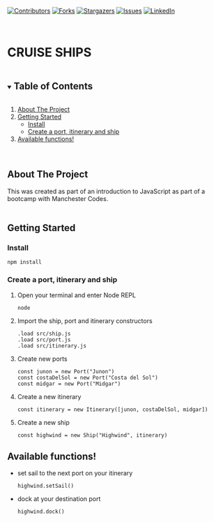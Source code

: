 [![Contributors][contributors-shield]][contributors-url]
[![Forks][forks-shield]][forks-url]
[![Stargazers][stars-shield]][stars-url]
[![Issues][issues-shield]][issues-url]
[![LinkedIn][linkedin-shield]][linkedin-url]

<br />
<p align="center">
  <h1 style="text-transform: uppercase;">Cruise Ships</h1>
</p>

<details open="open">
  <summary><h2 style="display: inline-block">Table of Contents</h2></summary>
  <ol>
    <li>
      <a href="#about-the-project">About The Project</a>
    </li>
    <li>
      <a href="#getting-started">Getting Started</a>
      <ul>
        <li><a href="#install">Install</a></li>
        <li><a href="#create-a-port-itinerary-and-ship">Create a port, itinerary and ship</a></li>
      </ul>
    </li>
    <li>
      <a href="#available-functions">Available functions!</a>
    </li>
  </ol>
</details>
<br />

## About The Project
This was created as part of an introduction to JavaScript as part of a bootcamp with Manchester Codes. 
<br />
<br />

## Getting Started

### Install
  ```
  npm install
  ```
### Create a port, itinerary and ship
1. Open your terminal and enter Node REPL
    ```
    node
    ```
2. Import the ship, port and itinerary constructors
    ```
    .load src/ship.js
    .load src/port.js
    .load src/itinerary.js
    ```
3. Create new ports
    ```
    const junon = new Port("Junon")
    const costaDelSol = new Port("Costa del Sol")
    const midgar = new Port("Midgar")
    ```

4. Create a new itinerary
    ```
    const itinerary = new Itinerary([junon, costaDelSol, midgar])
    ```

4. Create a new ship
    ```
    const highwind = new Ship("Highwind", itinerary)
    ```

## Available functions!
* set sail to the next port on your itinerary
    ```
    highwind.setSail()
    ```
* dock at your destination port
    ```
    highwind.dock()
    ```


<!-- MARKDOWN LINKS & IMAGES -->
[contributors-shield]: https://img.shields.io/github/contributors/GhostPhayce/cruise-ships.svg?style=for-the-badge
[contributors-url]: https://github.com/GhostPhayce/cruise-ships/graphs/contributors
[forks-shield]: https://img.shields.io/github/forks/GhostPhayce/cruise-ships.svg?style=for-the-badge
[forks-url]: https://github.com/GhostPhayce/cruise-ships/network/members
[stars-shield]: https://img.shields.io/github/stars/GhostPhayce/cruise-ships.svg?style=for-the-badge
[stars-url]: https://github.com/GhostPhayce/cruise-ships/stargazers
[issues-shield]: https://img.shields.io/github/issues/GhostPhayce/cruise-ships.svg?style=for-the-badge
[issues-url]: https://github.com/GhostPhayce/cruise-ships/issues
[license-shield]: https://img.shields.io/github/license/GhostPhayce/cruise-ships.svg?style=for-the-badge
[license-url]: https://github.com/GhostPhayce/cruise-ships/blob/master/LICENSE.txt
[linkedin-shield]: https://img.shields.io/badge/-LinkedIn-black.svg?style=for-the-badge&logo=linkedin&colorB=555
[linkedin-url]: https://www.linkedin.com/in/thomas-ramsden-95894013b